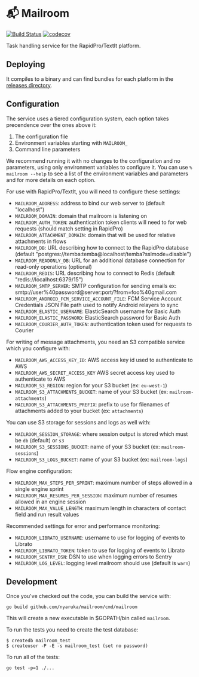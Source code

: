 # 📬 Mailroom

[![Build Status](https://github.com/nyaruka/mailroom/workflows/CI/badge.svg)](https://github.com/nyaruka/mailroom/actions?query=workflow%3ACI)
[![codecov](https://codecov.io/gh/nyaruka/mailroom/branch/main/graph/badge.svg)](https://codecov.io/gh/nyaruka/mailroom)

Task handling service for the RapidPro/TextIt platform.

## Deploying

It compiles to a binary and can find bundles for each platform in the [releases directory](https://github.com/nyaruka/mailroom/releases).

## Configuration

The service uses a tiered configuration system, each option takes precendence over the ones above it:

1.  The configuration file
2.  Environment variables starting with `MAILROOM_`
3.  Command line parameters

We recommend running it with no changes to the configuration and no parameters, using only
environment variables to configure it. You can use `% mailroom --help` to see a list of the
environment variables and parameters and for more details on each option.

For use with RapidPro/TextIt, you will need to configure these settings:

- `MAILROOM_ADDRESS`: address to bind our web server to (default "localhost")
- `MAILROOM_DOMAIN`: domain that mailroom is listening on
- `MAILROOM_AUTH_TOKEN`: authentication token clients will need to for web requests (should match setting in RapidPro)
- `MAILROOM_ATTACHMENT_DOMAIN`: domain that will be used for relative attachments in flows
- `MAILROOM_DB`: URL describing how to connect to the RapidPro database (default "postgres://temba:temba@localhost/temba?sslmode=disable")
- `MAILROOM_READONLY_DB`: URL for an additional database connection for read-only operations (optional)
- `MAILROOM_REDIS`: URL describing how to connect to Redis (default "redis://localhost:6379/15")
- `MAILROOM_SMTP_SERVER`: SMTP configuration for sending emails ex: smtp://user%40password@server:port/?from=foo%40gmail.com
- `MAILROOM_ANDROID_FCM_SERVICE_ACCOUNT_FILE`: FCM Service Account Credentials JSON File path used to notify Android relayers to sync
- `MAILROOM_ELASTIC_USERNAME`: ElasticSearch username for Basic Auth
- `MAILROOM_ELASTIC_PASSWORD`: ElasticSearch password for Basic Auth
- `MAILROOM_COURIER_AUTH_TOKEN`: authentication token used for requests to Courier

For writing of message attachments, you need an S3 compatible service which you configure with:

- `MAILROOM_AWS_ACCESS_KEY_ID`: AWS access key id used to authenticate to AWS
- `MAILROOM_AWS_SECRET_ACCESS_KEY` AWS secret access key used to authenticate to AWS
- `MAILROOM_S3_REGION`: region for your S3 bucket (ex: `eu-west-1`)
- `MAILROOM_S3_ATTACHMENTS_BUCKET`: name of your S3 bucket (ex: `mailroom-attachments`)
- `MAILROOM_S3_ATTACHMENTS_PREFIX`: prefix to use for filenames of attachments added to your bucket (ex: `attachments`)

You can use S3 storage for sessions and logs as well with:

- `MAILROOM_SESSION_STORAGE`: where session output is stored which must be `db` (default) or `s3`
- `MAILROOM_S3_SESSIONS_BUCKET`: name of your S3 bucket (ex: `mailroom-sessions`)
- `MAILROOM_S3_LOGS_BUCKET`: name of your S3 bucket (ex: `mailroom-logs`)

Flow engine configuration:

- `MAILROOM_MAX_STEPS_PER_SPRINT`: maximum number of steps allowed in a single engine sprint
- `MAILROOM_MAX_RESUMES_PER_SESSION`: maximum number of resumes allowed in an engine session
- `MAILROOM_MAX_VALUE_LENGTH`: maximum length in characters of contact field and run result values

Recommended settings for error and performance monitoring:

- `MAILROOM_LIBRATO_USERNAME`: username to use for logging of events to Librato
- `MAILROOM_LIBRATO_TOKEN`: token to use for logging of events to Librato
- `MAILROOM_SENTRY_DSN`: DSN to use when logging errors to Sentry
- `MAILROOM_LOG_LEVEL`: logging level mailroom should use (default is `warn`)

## Development

Once you've checked out the code, you can build the service with:

```
go build github.com/nyaruka/mailroom/cmd/mailroom
```

This will create a new executable in $GOPATH/bin called `mailroom`.

To run the tests you need to create the test database:

```
$ createdb mailroom_test
$ createuser -P -E -s mailroom_test (set no password)
```

To run all of the tests:

```
go test -p=1 ./...
```
